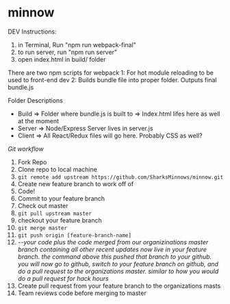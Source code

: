 # minnow

DEV Instructions:

1. in Terminal, Run "npm run webpack-final"
2. to run server, run "npm run server"
3. open index.html in build/ folder

There are two npm scripts for webpack
  1: For hot module reloading to be used to front-end dev
  2: Builds bundle file into proper folder. Outputs final bundle.js


Folder Descriptions
  - Build
    => Folder where bundle.js is built to
    => Index.html lifes here as well at the moment
  - Server
    => Node/Express Server lives in server.js
  - Client
    => All React/Redux files will go here.  Probably CSS as well?



*Git workflow*

1. Fork Repo
2. Clone repo to local machine
3. `git remote add upstream https://github.com/SharksMinnows/minnow.git`
4. Create new feature branch to work off of
5. Code!
6. Commit to your feature branch
7. Check out master
8. `git pull upstream master`
9. checkout your feature branch
10. `git merge master`
11. `git push origin [feature-branch-name]`
12. _*--your code plus the code merged from our organizinations master branch containing all other recent updates now live in your feature branch.  the command above this pushed that branch to your github.  you will now go to github, switch to your feature branch on github, and do a pull request to the organizations master.  similar to how you would do a pull request for hack hours*_
13. Create pull request from your feature branch to the organizations masts
14. Team reviews code before merging to master